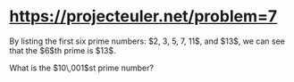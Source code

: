 <h1><a href="https://projecteuler.net/problem=7">https://projecteuler.net/problem=7</a></h1>
<p>By listing the first six prime numbers: $2, 3, 5, 7, 11$, and $13$, we can see that the $6$th prime is $13$.</p>
<p>What is the $10\,001$st prime number?</p>
